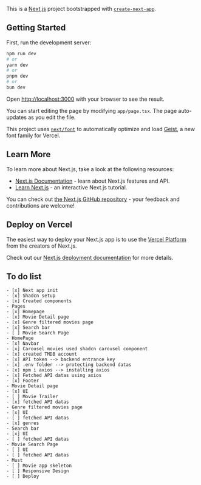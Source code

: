 This is a [Next.js](https://nextjs.org) project bootstrapped with [`create-next-app`](https://nextjs.org/docs/app/api-reference/cli/create-next-app).

## Getting Started

First, run the development server:

```bash
npm run dev
# or
yarn dev
# or
pnpm dev
# or
bun dev
```

Open [http://localhost:3000](http://localhost:3000) with your browser to see the result.

You can start editing the page by modifying `app/page.tsx`. The page auto-updates as you edit the file.

This project uses [`next/font`](https://nextjs.org/docs/app/building-your-application/optimizing/fonts) to automatically optimize and load [Geist](https://vercel.com/font), a new font family for Vercel.

## Learn More

To learn more about Next.js, take a look at the following resources:

- [Next.js Documentation](https://nextjs.org/docs) - learn about Next.js features and API.
- [Learn Next.js](https://nextjs.org/learn) - an interactive Next.js tutorial.

You can check out [the Next.js GitHub repository](https://github.com/vercel/next.js) - your feedback and contributions are welcome!

## Deploy on Vercel

The easiest way to deploy your Next.js app is to use the [Vercel Platform](https://vercel.com/new?utm_medium=default-template&filter=next.js&utm_source=create-next-app&utm_campaign=create-next-app-readme) from the creators of Next.js.

Check out our [Next.js deployment documentation](https://nextjs.org/docs/app/building-your-application/deploying) for more details.

## To do list

```Setup
- [x] Next app init
- [x] Shadcn setup
- [x] Created components
- Pages
- [x] Homepage
- [x] Movie Detail page
- [x] Genre filtered movies page
- [x] Search bar
- [ ] Movie Search Page
- HomePage
- [x] Navbar
- [x] Carousel movies used shadcn carousel component
- [x] created TMDB account
- [x] API token --> backend entrance key
- [x] .env folder --> protecting backend datas
- [x] npm i axios --> installing axios
- [x] Fetched API datas using axios
- [x] Footer
- Movie Detail page
- [x] UI
- [ ] Movie Trailer 
- [x] fetched API datas
- Genre filtered movies page
- [x] UI
- [ ] fetched API datas
- [x] genres
- Search bar
- [x] UI
- [ ] fetched API datas
- Movie Search Page
- [ ] UI
- [ ] fetched API datas
- Must
- [ ] Movie app skeleton
- [ ] Responsive Design
- [ ] Deploy
